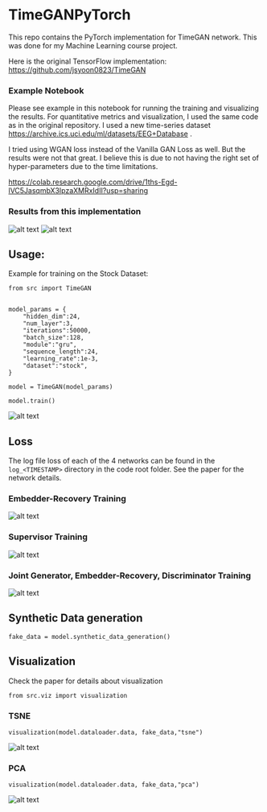# TimeGANPyTorch

This repo contains the PyTorch implementation for TimeGAN network. This was done for my Machine Learning course project.

Here is the original TensorFlow implementation:
https://github.com/jsyoon0823/TimeGAN

### Example Notebook

Please see example in this notebook for running the training and visualizing the results. For quantitative metrics and visualization, I used the same code as in the original repository.
I used a new time-series dataset https://archive.ics.uci.edu/ml/datasets/EEG+Database .

I tried using WGAN loss instead of the Vanilla GAN Loss as well. But the results were not that great. I believe this is due to not having the right set of hyper-parameters due to the time limitations. 

https://colab.research.google.com/drive/1ths-Egd-lVC5JasqmbX3IpzaXMRxIdII?usp=sharing

### Results from this implementation
![alt text](data/results.png)
![alt text](data/res_table.png)

## Usage:
Example for training on the Stock Dataset:
```
from src import TimeGAN


model_params = {
    "hidden_dim":24,
    "num_layer":3,
    "iterations":50000,
    "batch_size":128,
    "module":"gru",
    "sequence_length":24,
    "learning_rate":1e-3,
    "dataset":"stock",
}

model = TimeGAN(model_params)

model.train()
```
![alt text](data/train.png)

## Loss
The log file loss of each of the 4 networks can be found in the `log_<TIMESTAMP>` directory in the code root folder. See the paper for the network details.

### Embedder-Recovery Training
![alt text](data/embedder_recovery_error.png)

### Supervisor Training
![alt text](data/supervisor_error.png)

### Joint Generator, Embedder-Recovery, Discriminator Training
![alt text](data/joint_loss.png)

## Synthetic Data generation
```
fake_data = model.synthetic_data_generation()
```

## Visualization
Check the paper for details about visualization
```
from src.viz import visualization
```

### TSNE
```
visualization(model.dataloader.data, fake_data,"tsne")
```
![alt text](data/viz_tsne.png)

### PCA
```
visualization(model.dataloader.data, fake_data,"pca")
```
![alt text](data/viz_pca.png)

